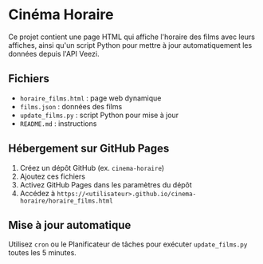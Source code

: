 # Cinéma Horaire

Ce projet contient une page HTML qui affiche l'horaire des films avec leurs affiches, ainsi qu'un script Python pour mettre à jour automatiquement les données depuis l'API Veezi.

## Fichiers

- `horaire_films.html` : page web dynamique
- `films.json` : données des films
- `update_films.py` : script Python pour mise à jour
- `README.md` : instructions

## Hébergement sur GitHub Pages

1. Créez un dépôt GitHub (ex. `cinema-horaire`)
2. Ajoutez ces fichiers
3. Activez GitHub Pages dans les paramètres du dépôt
4. Accédez à `https://<utilisateur>.github.io/cinema-horaire/horaire_films.html`

## Mise à jour automatique

Utilisez `cron` ou le Planificateur de tâches pour exécuter `update_films.py` toutes les 5 minutes.
